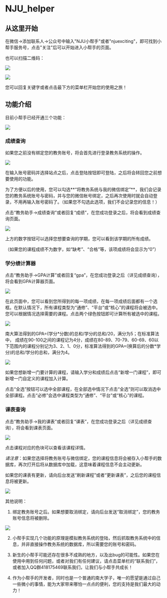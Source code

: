 # NJU_helper

## 从这里开始

在微信->添加联系人->公众号中输入"NJU小帮手"或者"njuexciting"，即可找到小帮手服务号，点击"关注"后可以开始进入小帮手的页面。

也可以扫描二维码：

![](http://mmbiz.qpic.cn/mmbiz_jpg/epIRRpFFzv7BxxH71CwKAc4lqcibJRctEnY9Yd4Noib6668js4skp70w3PZ2cibOINGropXIzxibnxeHxVLeqFB5Rw/640?wx_fmt=jpeg&tp=webp&wxfrom=5&wx_lazy=1)

![](http://mmbiz.qpic.cn/mmbiz_png/epIRRpFFzv7BxxH71CwKAc4lqcibJRctEmNolNcwoicE7x5FmTicRM7CM8eeFKiadFzmrTOwzcAIkB2DmNUScTtflA/640?wx_fmt=png&tp=webp&wxfrom=5&wx_lazy=1)

您可以回复关键字或者点击最下方的菜单栏开始您的使用之旅！

## 功能介绍

目前小帮手已经开通三个功能：

![](http://mmbiz.qpic.cn/mmbiz_png/epIRRpFFzv7BxxH71CwKAc4lqcibJRctEvWFKFVWjHjjYniaGbUzIbgV3AWibPWpQsdicN8ftBwjVrAszmzr1m1Upg/640?wx_fmt=png&tp=webp&wxfrom=5&wx_lazy=1)

### 成绩查询

如果您之前没有绑定您的教务账号，将会首先进行登录教务系统的操作。

![](http://mmbiz.qpic.cn/mmbiz_png/epIRRpFFzv7BxxH71CwKAc4lqcibJRctEMpQf1WDVicIicmCz9ABYhcib93X3HUZZIqpIR1xU222KCGtnPZMnvpawg/640?wx_fmt=png&tp=webp&wxfrom=5&wx_lazy=1)

在输入账号密码并选择站点之后，点击登陆按钮即可登陆，之后将会转回您之前想要使用的功能。

  为了方便以后的使用，您可以勾选**“将教务系统与我的微信绑定”**，我们会记录您的教务系统账号与密码，并与您的微信帐号绑定，之后再次使用时就会自动登录，不用再输入账号密码了。（如果您不勾选此选项，我们不会记录您的信息！）

点击“教务助手->成绩查询”或者回复“成绩”，在您成功登录之后，将会看到成绩查询页面。

![](http://mmbiz.qpic.cn/mmbiz_png/epIRRpFFzv7BxxH71CwKAc4lqcibJRctEZGUVUfCeEnbVQxGgZms1G6wFljz5JJUdiab5zPEAb5oSwDqccgbHvPg/640?wx_fmt=png&tp=webp&wxfrom=5&wx_lazy=1)

上方的数字按钮可以选择您想要查询的学期，您可以看到该学期的所有成绩。

（如果您的课程成绩不为数字，如“缺考”、“合格”等，该项成绩将会显示为“0”）

### 学分绩计算器

点击“教务助手->GPA计算”或者回复“gpa”，在您成功登录之后（详见成绩查询），将会看到GPA计算器页面。

![](http://mmbiz.qpic.cn/mmbiz_png/epIRRpFFzv7BxxH71CwKAc4lqcibJRctEMTgc0eA9c9IbkNAAzgYHh6IKnWjkNrygyNib35BxkAAzTqPuaDPTk8A/640?wx_fmt=png&tp=webp&wxfrom=5&wx_lazy=1)

在此页面中，您可以看到您所得到的每一项成绩，在每一项成绩后面都有一个选框。在默认情况下，所有课程类型为“通修”、“平台”或“核心”的课程将会被选中。您可以根据情况选择需要的课程。点击两个绿色按钮即可计算所有被选中的课程。

![](http://mmbiz.qpic.cn/mmbiz_png/epIRRpFFzv7BxxH71CwKAc4lqcibJRctEicFbIWcSrJvXL3fDK5icn9gQ5UgjUYmQzvAFJP2w9r9BHV0fcvhk0YfA/640?wx_fmt=png&tp=webp&wxfrom=5&wx_lazy=1)

南大算法得到的GPA=(学分\*分数)的总和/学分的总和/20，满分为5；在标准算法中， 成绩在90-100之间的课程记为4分，成绩在80-89、70-79、60-69、60以下范围内的课程分别记为3、2、1、0分，标准算法得到的GPA=(换算后的分数\*学分)的总和/学分的总和，满分为4。

![](http://mmbiz.qpic.cn/mmbiz_png/epIRRpFFzv7BxxH71CwKAc4lqcibJRctE71W4WeUoum5uBiaJjWibtCiaJYXQqSE1qytp7icRFbCLCgZAMsmNTpTeWg/640?wx_fmt=png&tp=webp&wxfrom=5&wx_lazy=1)

如果您想新增一门要计算的课程，请输入学分和成绩后点击“新增一门课程”，即可新增一门自定义的课程加入计算。

点击“全选”按钮可以选中全部课程，在全部选中情况下点击“全选”则可以取消选中全部课程。点击“必修”会选中课程类型为“通修”、“平台”或“核心”的课程。

### 课表查询

点击“教务助手->我的课表”或者回复“课表”，在您成功登录之后（详见成绩查询），将会看到课表页面。

![](http://mmbiz.qpic.cn/mmbiz_png/epIRRpFFzv7BxxH71CwKAc4lqcibJRctEOGOiclErcPMWaot6z8giczbeUSMypVLHia7LzjNbMiawQmUOUpKibjpPLwA/640?wx_fmt=png&tp=webp&wxfrom=5&wx_lazy=1)

点击课程对应的色块可以查看该课程详情。

*请注意*：如果您选择将教务账号与微信绑定，您的课程信息将会被存入小帮手的数据库，再次打开后将从数据库中加载，这意味着课程信息不会主动更新。

如果您的课表有更新，请向后台发送“刷新课程”或者“更新课表”，之后您的课程信息将被更新。

![](http://mmbiz.qpic.cn/mmbiz_png/epIRRpFFzv7BxxH71CwKAc4lqcibJRctEdpicDcDQCvkElgPICVK6Pdv5MfLfkcIIberjEAj6iaa8CBR88bUiaibGPw/640?wx_fmt=png&tp=webp&wxfrom=5&wx_lazy=1)

其他说明：

1. 绑定教务账号之后。如果想要取消绑定，请向后台发送“取消绑定”，您的教务账号信息将被删除。

![](http://mmbiz.qpic.cn/mmbiz_png/epIRRpFFzv7BxxH71CwKAc4lqcibJRctEBFwLdWKaWNJ93qO5g92ZKUb5WJLOib4pdah39TfYibC2RkG6SaGZBK5w/640?wx_fmt=png&tp=webp&wxfrom=5&wx_lazy=1)

2. 小帮手实现几个功能的原理是模拟教务系统的登陆，然后抓取教务系统中的信息，并非直接操作教务系统的数据库，所以需要您的账号和密码。

3. 新生的小帮手可能还存在很多不成熟的地方，以及出bug的可能性。如果您在使用中用到任何问题，或者对我们有任何建议，请点击菜单栏的“联系我们”，或者加入QQ群418175469联系我们，让我们与小帮手共成长！

4. 作为小帮手的开发者，同时也是一个普通的南大学子，唯一的愿望是通过自己一些微小的事情，能为大家带来哪怕一点点的便利，您的支持是我们最大的动力！
